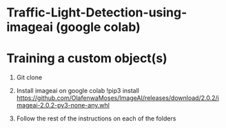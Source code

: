 # Traffic-Light-Detection-using-imageai (google colab)


# Training a custom object(s)

1) Git clone

2) Install imageai on google colab
   !pip3 install https://github.com/OlafenwaMoses/ImageAI/releases/download/2.0.2/imageai-2.0.2-py3-none-any.whl

3) Follow the rest of the instructions on each of the folders





